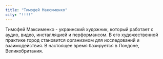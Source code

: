 ```yaml
---
title: "Тимофей Максименко"
city: "!!!!"
---
```


Тимофей Максименко - украинский художник, который работает с аудио, видео, инсталляцией и перформансом. В его художественной практике город становится организмом для исследований и взаимодействия. 
В настоящее время базируется в Лондоне, Великобритания. 
